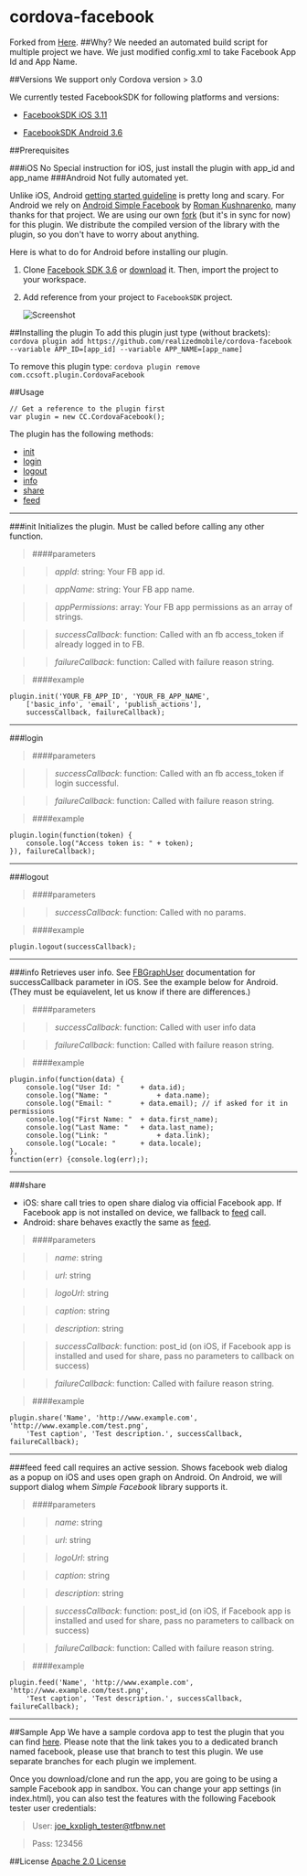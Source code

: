 cordova-facebook
================
Forked from [Here](https://github.com/ccsoft/cordova-facebook).
##Why?
We needed an automated build script for multiple project we have. We just modified config.xml to take Facebook App Id and App Name.

##Versions
We support only Cordova version > 3.0

We currently tested FacebookSDK for following platforms and versions:

- [FacebookSDK iOS 3.11](https://developers.facebook.com/docs/ios/)

- [FacebookSDK Android 3.6](https://developers.facebook.com/docs/android/)

##Prerequisites

###iOS
No Special instruction for iOS, just install the plugin with app_id and app_name
###Android
Not fully automated yet. 

Unlike iOS, Android [getting started guideline](https://developers.facebook.com/docs/android/getting-started/) is pretty long and scary. 
For Android we rely on [Android Simple Facebook](https://github.com/sromku/android-simple-facebook) by [Roman Kushnarenko](https://github.com/sromku), many thanks for that project. 
We are using our own [fork](https://github.com/koraybalci/android-simple-facebook) (but it's in sync for now) for this plugin. We distribute the compiled version of the library with the plugin, so you don't have to worry about anything. 

Here is what to do for Android before installing our plugin.

1. Clone [Facebook SDK 3.6](https://github.com/facebook/facebook-android-sdk) or [download](https://developers.facebook.com/android/) it. Then, import the project to your workspace.

2. Add reference from your project to `FacebookSDK` project.

    ![Screenshot](https://raw.github.com/sromku/android-simple-facebook/master/Refs/reference_to_sdk.png)

##Installing the plugin
To add this plugin just type (without brackets):
```cordova plugin add https://github.com/realizedmobile/cordova-facebook --variable APP_ID=[app_id] --variable APP_NAME=[app_name]```

To remove this plugin type:
```cordova plugin remove com.ccsoft.plugin.CordovaFacebook```

##Usage
		
	// Get a reference to the plugin first
    var plugin = new CC.CordovaFacebook();

The plugin has the following methods:

* [init](#init)
* [login](#login)
* [logout](#logout)
* [info](#info)
* [share](#share)
* [feed](#feed)

*** 

###init
Initializes the plugin. Must be called before calling any other function.

>####parameters

>> *appId*: string: Your FB app id.

>> *appName*: string: Your FB app name.

>> *appPermissions*: array: Your FB app permissions as an array of strings. 

>> *successCallback*: function: Called with an fb access_token if already logged in to FB.

>> *failureCallback*: function: Called with failure reason string.
         
>####example

	plugin.init('YOUR_FB_APP_ID', 'YOUR_FB_APP_NAME', 
		['basic_info', 'email', 'publish_actions'], 
		successCallback, failureCallback);

***

###login

>####parameters
	
>>*successCallback*: function: Called with an fb access_token if login successful.
         
>>*failureCallback*: function: Called with failure reason string.
        
>####example

	plugin.login(function(token) {
		console.log("Access token is: " + token);
	}), failureCallback);

***

###logout

>####parameters
	
>>*successCallback*: function: Called with no params.

>####example

	plugin.logout(successCallback);

***

###info
Retrieves user info.
See [FBGraphUser](https://developers.facebook.com/docs/reference/ios/current/protocol/FBGraphUser/) documentation for successCallback parameter in iOS. 
See the example below for Android. (They must be equiavelent, let us know if there are differences.)

>####parameters
	
>>*successCallback*: function: Called with user info data

>>*failureCallback*: function: Called with failure reason string.

>####example
         
	plugin.info(function(data) {
		console.log("User Id: "		+ data.id);
		console.log("Name: "			+ data.name);
		console.log("Email: "		+ data.email); // if asked for it in permissions
		console.log("First Name: "	+ data.first_name);
		console.log("Last Name: "	+ data.last_name);
		console.log("Link: "			+ data.link);
		console.log("Locale: "		+ data.locale);
	}, 
	function(err) {console.log(err););

***

###share
* iOS: share call tries to open share dialog via official Facebook app. If Facebook app is not installed on device, we fallback to [feed](#feed) call.
* Android: share behaves exactly the same as [feed](#feed).

>####parameters
		
>>*name*: string

>>*url*: string

>>*logoUrl*: string

>>*caption*: string

>>*description*: string

>>*successCallback*: function: post_id (on iOS, if Facebook app is installed and used for share, pass no parameters to callback on success)

>>*failureCallback*: function: Called with failure reason string.

>####example

	plugin.share('Name', 'http://www.example.com', 'http://www.example.com/test.png', 
		'Test caption', 'Test description.', successCallback, failureCallback);

***

###feed
feed call requires an active session. Shows facebook web dialog as a popup on iOS and uses open graph on Android. On Android, we will support dialog whem *Simple Facebook* library supports it.

>####parameters
		
>>*name*: string

>>*url*: string

>>*logoUrl*: string

>>*caption*: string

>>*description*: string

>>*successCallback*: function: post_id (on iOS, if Facebook app is installed and used for share, pass no parameters to callback on success)

>>*failureCallback*: function: Called with failure reason string.

>####example

	plugin.feed('Name', 'http://www.example.com', 'http://www.example.com/test.png', 
		'Test caption', 'Test description.', successCallback, failureCallback);

***

##Sample App
We have a sample cordova app to test the plugin that you can find [here](https://github.com/ccsoft/cordova-sample/tree/facebook). Please note that the link takes you to a dedicated branch named facebook, please use that branch to test this plugin. We use separate branches for each plugin we implement.

Once you download/clone and run the app, you are going to be using a sample Facebook app in sandbox. 
You can change your app settings (in index.html), you can also test the features with the following Facebook tester user credentials:
> User: joe_kxpligh_tester@tfbnw.net

> Pass: 123456



##License
[Apache 2.0 License](http://www.apache.org/licenses/LICENSE-2.0.html)

